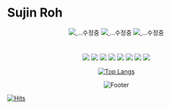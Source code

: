 # Sujin Roh
<div align=center>
 
  <a href="[https://suzinroh.github.io/Page/](https://suzinpage.herokuapp.com/)">
   <img src="https://img.shields.io/badge/springBasedPage-6DB33F?style=flat&logo=Spring Boot&logoColor=white"> 
  </a>...수정중
  <a href="https://suzinroh.github.io/Page/">
   <img src="https://img.shields.io/badge/web-0A0A0A?style=flat&logo=dev.to&logoColor=white"> 
  </a>...수정중
 <a href="https://codingnobenkyou.tistory.com/">
   <img src="https://img.shields.io/badge/TISTORY-FF5A00?style=flat"> 
  </a>...수정중
</div>
<div align=center>
 
  
 
#
<div align=center>
   <img src="https://img.shields.io/badge/java-007396?style=flat&logo=java&logoColor=white"> 
    <img src="https://img.shields.io/badge/css-1572B6?style=flat&logo=css3&logoColor=white"> 
    <img src="https://img.shields.io/badge/html5-E34F26?style=flat&logo=html5&logoColor=white">
    <img src="https://img.shields.io/badge/Vue.js-4FC08D?style=flat&logo=Vue.js&logoColor=white">
  <img src="https://img.shields.io/badge/javascript-F7DF1E?style=flat&logo=javascript&logoColor=black"> 
  <img src="https://img.shields.io/badge/jquery-0769AD?style=flat&logo=jquery&logoColor=white">
  <img src="https://img.shields.io/badge/oracle-F80000?style=flat&logo=oracle&logoColor=white">
  <img src="https://img.shields.io/badge/spring-6DB33F?style=flat&logo=spring&logoColor=white"> 
</div>


[![Top Langs](https://github-readme-stats.vercel.app/api/top-langs/?username=suzinRoh&layout=compact)](https://github.com/suzinRoh/github-readme-stats)

![Footer](https://capsule-render.vercel.app/api?type=waving&color=auto&height=200&section=footer)
  
  
</div>
   
   [![Hits](https://hits.seeyoufarm.com/api/count/incr/badge.svg?url=https%3A%2F%2Fgithub.com%2FSuzinRoh%2Fhit-counter&count_bg=%23C59DD0&title_bg=%23393939&icon=&icon_color=%23E7E7E7&title=hits&edge_flat=false)](https://hits.seeyoufarm.com)


